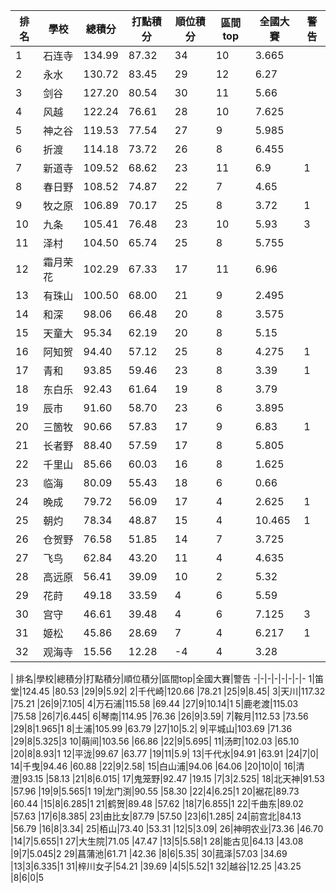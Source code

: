 排名|學校|總積分|打點積分|順位積分|區間top|全國大賽|警告
-|-|-|-|-|-|-|-
1|石连寺|134.99 |87.32 |34|10|3.665|
2|永水|130.72 |83.45 |29|12|6.27|
3|剑谷|127.20 |80.54 |30|11|5.66|
4|风越|122.24 |76.61 |28|10|7.625|
5|神之谷|119.53 |77.54 |27|9|5.985|
6|折渡|114.18 |73.72 |26|8|6.455|
7|新道寺|109.52 |68.62 |23|11|6.9|1
8|春日野|108.52 |74.87 |22|7|4.65|
9|牧之原|106.89 |70.17 |25|8|3.72|1
10|九条|105.41 |76.48 |23|10|5.93|3
11|泽村|104.50 |65.74 |25|8|5.755|
12|霜月荣花|102.29 |67.33 |17|11|6.96|
13|有珠山|100.50 |68.00 |21|9|2.495|
14|和深|98.06 |66.48 |20|8|3.575|
15|天童大|95.34 |62.19 |20|8|5.15|
16|阿知贺|94.40 |57.12 |25|8|4.275|1
17|青和|93.85 |59.46 |23|8|3.39|1
18|东白乐|92.43 |61.64 |19|8|3.79|
19|辰市|91.60 |58.70 |23|6|3.895|
20|三箇牧|90.66 |57.83 |17|9|6.83|1
21|长者野|88.40 |57.59 |17|8|5.805|
22|千里山|85.66 |60.03 |16|8|1.625|
23|临海|80.09 |55.43 |18|6|0.66|
24|晚成|79.72 |56.09 |17|4|2.625|1
25|朝灼|78.34 |48.87 |15|4|10.465|1
26|仓贺野|76.58 |51.85 |14|7|3.725|
27|飞鸟|62.84 |43.20 |11|4|4.635|
28|高远原|56.41 |39.09 |10|2|5.32|
29|花莳|49.18 |33.59 |4|6|5.59|
30|宫守|46.61 |39.48 |4|6|7.125|3
31|姬松|45.86 |28.69 |7|4|6.217|1
32|观海寺|15.56 |12.28 |-4|4|3.28|
|
排名|學校|總積分|打點積分|順位積分|區間top|全國大賽|警告
-|-|-|-|-|-|-|-
1|笛堂|124.45 |80.53 |29|9|5.92|
2|千代崎|120.66 |78.21 |25|9|8.45|
3|天川|117.32 |75.21 |26|9|7.105|
4|万石浦|115.58 |69.44 |27|9|10.14|1
5|鹿老渡|115.03 |75.58 |26|7|6.445|
6|琴南|114.95 |76.36 |26|9|3.59|
7|鞍月|112.53 |73.56 |29|8|1.965|1
8|土浦|105.99 |63.79 |27|10|5.2|
9|平城山|103.69 |71.36 |29|8|5.325|3
10|萌间|103.56 |66.86 |22|9|5.695|
11|汤町|102.03 |65.10 |20|8|8.93|1
12|平泷|99.67 |63.77 |19|11|5.9|
13|千代水|94.91 |63.91 |24|7|0|
14|千曳|94.46 |60.88 |22|9|2.58|
15|白山浦|94.06 |64.06 |20|10|0|
16|清澄|93.15 |58.13 |21|8|6.015|
17|鬼笼野|92.47 |19.15 |7|3|2.525|
18|北天神|91.53 |57.96 |19|9|5.565|1
19|龙门渕|90.55 |58.30 |22|4|6.25|1
20|裾花|89.73 |60.44 |15|8|6.285|1
21|鹤贺|89.48 |57.62 |18|7|6.855|1
22|千曲东|89.02 |57.63 |17|6|8.385|
23|由比女|87.79 |57.50 |23|6|1.285|
24|前宫北|84.13 |56.79 |16|8|3.34|
25|栢山|73.40 |53.31 |12|5|3.09|
26|神明农业|73.36 |46.70 |14|7|5.655|1
27|大生院|71.05 |47.47 |13|5|5.58|1
28|能古见|64.13 |43.08 |9|7|5.045|2
29|菖蒲池|61.71 |42.36 |8|6|5.35|
30|菰泽|57.03 |34.69 |13|3|6.335|1
31|梓川女子|54.21 |39.69 |4|5|5.52|1
32|越谷|12.25 |43.25 |8|6|0|5
